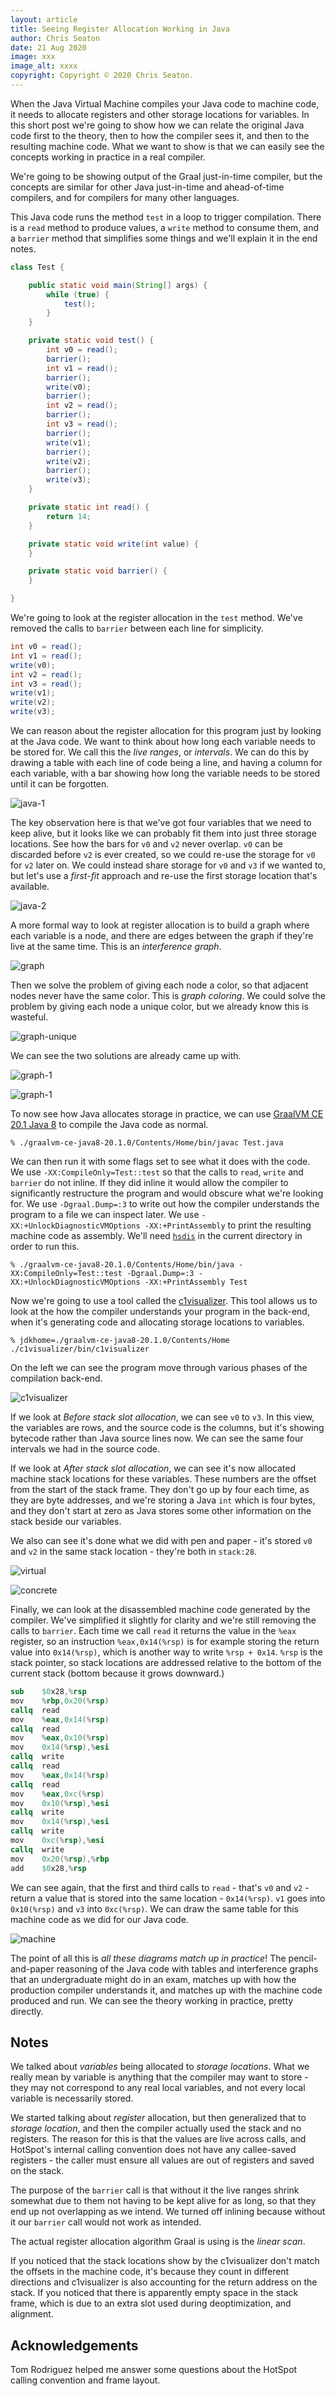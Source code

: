 ```yaml
---
layout: article
title: Seeing Register Allocation Working in Java
author: Chris Seaton
date: 21 Aug 2020
image: xxx
image_alt: xxxx
copyright: Copyright © 2020 Chris Seaton.
---
```


When the Java Virtual Machine compiles your Java code to machine code, it needs to allocate registers and other storage locations for variables. In this short post we're going to show how we can relate the original Java code first to the theory, then to how the compiler sees it, and then to the resulting machine code. What we want to show is that we can easily see the concepts working in practice in a real compiler.

We're going to be showing output of the Graal just-in-time compiler, but the concepts are similar for other Java just-in-time and ahead-of-time compilers, and for compilers for many other languages.

This Java code runs the method `test` in a loop to trigger compilation. There is a `read` method to produce values, a `write` method to consume them, and a `barrier` method that simplifies some things and we'll explain it in the end notes.

```java
class Test {

    public static void main(String[] args) {
        while (true) {
            test();
        }
    }

    private static void test() {
        int v0 = read();
        barrier();
        int v1 = read();
        barrier();
        write(v0);
        barrier();
        int v2 = read();
        barrier();
        int v3 = read();
        barrier();
        write(v1);
        barrier();
        write(v2);
        barrier();
        write(v3);
    }

    private static int read() {
        return 14;
    }

    private static void write(int value) {
    }

    private static void barrier() {
    }

}
```

We're going to look at the register allocation in the `test` method. We've removed the calls to `barrier` between each line for simplicity.

```java
int v0 = read();
int v1 = read();
write(v0);
int v2 = read();
int v3 = read();
write(v1);
write(v2);
write(v3);
```

We can reason about the register allocation for this program just by looking at the Java code. We want to think about how long each variable needs to be stored for. We call this the *live ranges*, or *intervals*. We can do this by drawing a table with each line of code being a line, and having a column for each variable, with a bar showing how long the variable needs to be stored until it can be forgotten.

![java-1](java-1.png)

The key observation here is that we've got four variables that we need to keep alive, but it looks like we can probably fit them into just three storage locations. See how the bars for `v0` and `v2` never overlap. `v0` can be discarded before `v2` is ever created, so we could re-use the storage for `v0` for `v2` later on. We could instead share storage for `v0` and `v3` if we wanted to, but let's use a *first-fit* approach and re-use the first storage location that's available.

![java-2](java-2.png)

A more formal way to look at register allocation is to build a graph where each variable is a node, and there are edges between the graph if they're live at the same time. This is an *interference graph*.

![graph](graph.png)

Then we solve the problem of giving each node a color, so that adjacent nodes never have the same color. This is *graph coloring*. We could solve the problem by giving each node a unique color, but we already know this is wasteful.

![graph-unique](graph-unique.png)

We can see the two solutions are already came up with.

![graph-1](graph-1.png)

![graph-1](graph-2.png)

To now see how Java allocates storage in practice, we can use [GraalVM CE 20.1 Java 8](https://github.com/graalvm/graalvm-ce-builds/releases/tag/vm-20.1.0) to compile the Java code as normal.

```
% ./graalvm-ce-java8-20.1.0/Contents/Home/bin/javac Test.java
```

We can then run it with some flags set to see what it does with the code. We use `-XX:CompileOnly=Test::test` so that the calls to `read`, `write` and `barrier` do not inline. If they did inline it would allow the compiler to significantly restructure the program and would obscure what we're looking for. We use `-Dgraal.Dump=:3` to write out how the compiler understands the program to a file we can inspect later. We use `-XX:+UnlockDiagnosticVMOptions -XX:+PrintAssembly` to print the resulting machine code as assembly. We'll need [`hsdis`](https://lafo.ssw.uni-linz.ac.at/pub/graal-external-deps/hsdis/intel/) in the current directory in order to run this.

```
% ./graalvm-ce-java8-20.1.0/Contents/Home/bin/java -XX:CompileOnly=Test::test -Dgraal.Dump=:3 -XX:+UnlockDiagnosticVMOptions -XX:+PrintAssembly Test
```

Now we're going to use a tool called the [c1visualizer](https://github.com/chrisseaton/c1visualizer/releases/tag/v1.7). This tool allows us to look at the how the compiler understands your program in the back-end, when it's generating code and allocating storage locations to variables.

```
% jdkhome=./graalvm-ce-java8-20.1.0/Contents/Home ./c1visualizer/bin/c1visualizer
```

On the left we can see the program move through various phases of the compilation back-end.

![c1visualizer](c1visualizer.png)

If we look at *Before stack slot allocation*, we can see `v0` to `v3`. In this view, the variables are rows, and the source code is the columns, but it's showing bytecode rather than Java source lines now. We can see the same four intervals we had in the source code.

If we look at *After stack slot allocation*, we can see it's now allocated machine stack locations for these variables. These numbers are the offset from the start of the stack frame. They don't go up by four each time, as they are byte addresses, and we're storing a Java `int` which is four bytes, and they don't start at zero as Java stores some other information on the stack beside our variables.

We also can see it's done what we did with pen and paper - it's stored `v0` and `v2` in the same stack location - they're both in `stack:28`.

![virtual](virtual.png)

![concrete](concrete.png)

Finally, we can look at the disassembled machine code generated by the compiler. We've simplified it slightly for clarity and we're still removing the calls to `barrier`. Each time we call `read` it returns the value in the `%eax` register, so an instruction `%eax,0x14(%rsp)` is for example storing the return value into `0x14(%rsp)`, which is another way to write `%rsp + 0x14`. `%rsp` is the stack pointer, so stack locations are addressed relative to the bottom of the current stack (bottom because it grows downward.)

```s
sub    $0x28,%rsp
mov    %rbp,0x20(%rsp)
callq  read
mov    %eax,0x14(%rsp)
callq  read
mov    %eax,0x10(%rsp)
mov    0x14(%rsp),%esi
callq  write
callq  read
mov    %eax,0x14(%rsp)
callq  read
mov    %eax,0xc(%rsp)
mov    0x10(%rsp),%esi
callq  write
mov    0x14(%rsp),%esi
callq  write
mov    0xc(%rsp),%esi
callq  write
mov    0x20(%rsp),%rbp
add    $0x28,%rsp
```

We can see again, that the first and third calls to `read` - that's `v0` and `v2` - return a value that is stored into the same location - `0x14(%rsp)`. `v1` goes into `0x10(%rsp)` and `v3` into `0xc(%rsp)`. We can draw the same table for this machine code as we did for our Java code.

![machine](machine.png)

The point of all this is *all these diagrams match up in practice*! The pencil-and-paper reasoning of the Java code with tables and interference graphs that an undergraduate might do in an exam, matches up with how the production compiler understands it, and matches up with the machine code produced and run. We can see the theory working in practice, pretty directly.

## Notes

We talked about *variables* being allocated to *storage locations*. What we really mean by variable is anything that the compiler may want to store - they may not correspond to any real local variables, and not every local variable is necessarily stored.

We started talking about *register* allocation, but then generalized that to *storage location*, and then the compiler actually used the stack and no registers. The reason for this is that the values are live across calls, and HotSpot's internal calling convention does not have any callee-saved registers - the caller must ensure all values are out of registers and saved on the stack.

The purpose of the `barrier` call is that without it the live ranges shrink somewhat due to them not having to be kept alive for as long, so that they end up not overlapping as we intend. We turned off inlining because without it our `barrier` call would not work as intended.

The actual register allocation algorithm Graal is using is the *linear scan*.

If you noticed that the stack locations show by the c1visualizer don't match the offsets in the machine code, it's because they count in different directions and c1visualizer is also accounting for the return address on the stack. If you noticed that there is apparently empty space in the stack frame, which is due to an extra slot used during deoptimization, and alignment.

## Acknowledgements

Tom Rodriguez helped me answer some questions about the HotSpot calling convention and frame layout.
